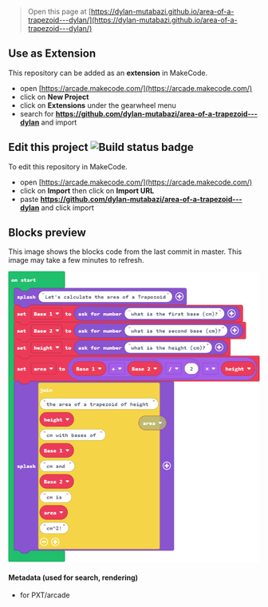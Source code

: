  


> Open this page at [https://dylan-mutabazi.github.io/area-of-a-trapezoid---dylan/](https://dylan-mutabazi.github.io/area-of-a-trapezoid---dylan/)

## Use as Extension

This repository can be added as an **extension** in MakeCode.

* open [https://arcade.makecode.com/](https://arcade.makecode.com/)
* click on **New Project**
* click on **Extensions** under the gearwheel menu
* search for **https://github.com/dylan-mutabazi/area-of-a-trapezoid---dylan** and import

## Edit this project ![Build status badge](https://github.com/dylan-mutabazi/area-of-a-trapezoid---dylan/workflows/MakeCode/badge.svg)

To edit this repository in MakeCode.

* open [https://arcade.makecode.com/](https://arcade.makecode.com/)
* click on **Import** then click on **Import URL**
* paste **https://github.com/dylan-mutabazi/area-of-a-trapezoid---dylan** and click import

## Blocks preview

This image shows the blocks code from the last commit in master.
This image may take a few minutes to refresh.

![A rendered view of the blocks](https://github.com/dylan-mutabazi/area-of-a-trapezoid---dylan/raw/master/.github/makecode/blocks.png)

#### Metadata (used for search, rendering)

* for PXT/arcade
<script src="https://makecode.com/gh-pages-embed.js"></script><script>makeCodeRender("{{ site.makecode.home_url }}", "{{ site.github.owner_name }}/{{ site.github.repository_name }}");</script>

